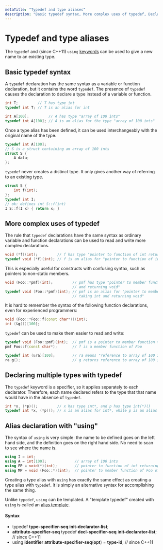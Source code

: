 ```yaml
---
metaTitle: "Typedef and type aliases"
description: "Basic typedef syntax, More complex uses of typedef, Declaring multiple types with typedef, Alias declaration with using"
---
```


# Typedef and type aliases


The `typedef` and (since C++11) `using` [keywords](http://stackoverflow.com/documentation/c%2b%2b/4891/keywords) can be used to give a new name to an existing type.



## Basic typedef syntax


A `typedef` declaration has the same syntax as a variable or function declaration, but it contains the word `typedef`. The presence of `typedef` causes the declaration to declare a type instead of a variable or function.

```cpp
int T;         // T has type int
typedef int T; // T is an alias for int

int A[100];         // A has type "array of 100 ints"
typedef int A[100]; // A is an alias for the type "array of 100 ints"

```

Once a type alias has been defined, it can be used interchangeably with the original name of the type.

```cpp
typedef int A[100];
// S is a struct containing an array of 100 ints
struct S {
    A data;
};

```

`typedef` never creates a distinct type. It only gives another way of referring to an existing type.

```cpp
struct S {
    int f(int);
};
typedef int I;
// ok: defines int S::f(int)
I S::f(I x) { return x; }

```



## More complex uses of typedef


The rule that `typedef` declarations have the same syntax as ordinary variable and function declarations can be used to read and write more complex declarations.

```cpp
void (*f)(int);         // f has type "pointer to function of int returning void"
typedef void (*f)(int); // f is an alias for "pointer to function of int returning void"

```

This is especially useful for constructs with confusing syntax, such as pointers to non-static members.

```cpp
void (Foo::*pmf)(int);         // pmf has type "pointer to member function of Foo taking int
                               // and returning void"
typedef void (Foo::*pmf)(int); // pmf is an alias for "pointer to member function of Foo
                               // taking int and returning void"

```

It is hard to remember the syntax of the following function declarations, even for experienced programmers:

```cpp
void (Foo::*Foo::f(const char*))(int);
int (&g())[100];

```

`typedef` can be used to make them easier to read and write:

```cpp
typedef void (Foo::pmf)(int);  // pmf is a pointer to member function type
pmf Foo::f(const char*);       // f is a member function of Foo

typedef int (&ra)[100];        // ra means "reference to array of 100 ints"
ra g();                        // g returns reference to array of 100 ints

```



## Declaring multiple types with typedef


The `typedef` keyword is a specifier, so it applies separately to each declarator. Therefore, each name declared refers to the type that that name would have in the absence of `typedef`.

```cpp
int *x, (*p)();         // x has type int*, and p has type int(*)()
typedef int *x, (*p)(); // x is an alias for int*, while p is an alias for int(*)()

```



## Alias declaration with "using"


The syntax of `using` is very simple: the name to be defined goes on the left hand side, and the definition goes on the right hand side. No need to scan to see where the name is.

```cpp
using I = int;
using A = int[100];             // array of 100 ints
using FP = void(*)(int);        // pointer to function of int returning void
using MP = void (Foo::*)(int);  // pointer to member function of Foo of int returning void

```

Creating a type alias with `using` has exactly the same effect as creating a type alias with `typedef`. It is simply an alternative syntax for accomplishing the same thing.

Unlike `typedef`, `using` can be templated. A "template typedef" created with `using` is called an [alias template](http://stackoverflow.com/documentation/c%2b%2b/460/templates/10144/alias-template).



#### Syntax


- typedef **type-specifier-seq** **init-declarator-list**;
- **attribute-specifier-seq** typedef **decl-specifier-seq** **init-declarator-list**; // since C++11
- using **identifier** **attribute-specifier-seq**(**opt**) = **type-id**; // since C++11

